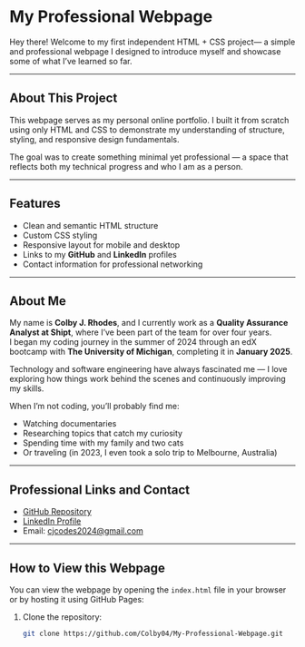 # My Professional Webpage

Hey there! Welcome to my first independent HTML + CSS project— a simple and professional webpage I designed to introduce myself and showcase some of what I’ve learned so far.

---

## About This Project

This webpage serves as my personal online portfolio. I built it from scratch using only HTML and CSS to demonstrate my understanding of structure, styling, and responsive design fundamentals.

The goal was to create something minimal yet professional — a space that reflects both my technical progress and who I am as a person.

---

## Features

- Clean and semantic HTML structure  
- Custom CSS styling  
- Responsive layout for mobile and desktop  
- Links to my **GitHub** and **LinkedIn** profiles  
- Contact information for professional networking  

---

## About Me

My name is **Colby J. Rhodes**, and I currently work as a **Quality Assurance Analyst at Shipt**, where I’ve been part of the team for over four years.  
I began my coding journey in the summer of 2024 through an edX bootcamp with **The University of Michigan**, completing it in **January 2025**.  

Technology and software engineering have always fascinated me — I love exploring how things work behind the scenes and continuously improving my skills.

When I’m not coding, you’ll probably find me:
- Watching documentaries 
- Researching topics that catch my curiosity 
- Spending time with my family and two cats 
- Or traveling (in 2023, I even took a solo trip to Melbourne, Australia)

---

## Professional Links and Contact

- [GitHub Repository](https://github.com/Colby04)  
- [LinkedIn Profile](https://www.linkedin.com/in/colby-rhodes2025)  
- Email: [cjcodes2024@gmail.com](mailto:cjcodes2024@gmail.com)

---

## How to View this Webpage

You can view the webpage by opening the `index.html` file in your browser or by hosting it using GitHub Pages:

1. Clone the repository:  
   ```bash
   git clone https://github.com/Colby04/My-Professional-Webpage.git
